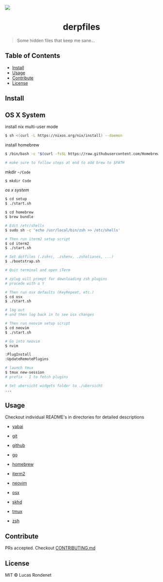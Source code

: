 <img src="artwork/thor.gif" align="center" />

<h1 align="center">derpfiles</h1>

> Some hidden files that keep me sane...

## Table of Contents

- [Install](#install)
- [Usage](#usage)
- [Contribute](#contribute)
- [License](#license)

## Install

## OS X System

install nix multi-user mode

```sh
$ sh <(curl -L https://nixos.org/nix/install) --daemon
```

install homebrew

```sh
$ /bin/bash -c "$(curl -fsSL https://raw.githubusercontent.com/Homebrew/install/HEAD/install.sh)"

# make sure to follow steps at end to add brew to $PATH
```

mkdir `~/Code`

```sh
$ mkdir Code
```

*os x system*

```sh
$ cd setup
$ ./start.sh

$ cd homebrew
$ brew bundle

# Edit /etc/shells
$ sudo sh -c 'echo /usr/local/bin/zsh >> /etc/shells'

# Then run iterm2 setup script
$ cd iterm2
$ ./start.sh

# Set dotfiles (.zshrc, .zshenv, .zshaliases, ...)
$ ./bootstrap.sh

# Quit terminal and open iTerm

# zplug will prompt for downloading zsh plugins
# procede with a Y

# Then run osx defaults (KeyRepeat, etc.)
$ cd osx
$ ./start.sh

# log out
# and then log back in to see osx changes

# Then run neovim setup script
$ cd neovim
$ ./start.sh

# Go into neovim
$ nvim

:PlugInstall
:UpdateRemotePlugins

# launch tmux
$ tmux new-session
# prefix - I to fetch plugins

# Set ubersicht widgets folder to ./ubersicht
...

```

## Usage

Checkout individual README's in directories for detailed descriptions

- [ yabai ](yabai/)

- [ git ](git/)

- [ github ](github/)

- [ go ](go/)

- [ homebrew ](homebrew/)

- [ iterm2 ](iterm2/)

- [ neovim ](neovim/)

- [ osx ](osx/)

- [ skhd ](skhd/)

- [ tmux ](tmux/)

- [ zsh ](zsh/)

## Contribute

PRs accepted. Checkout [CONTRIBUTING.md](CONTRIBUTING.md)

## License

MIT © Lucas Rondenet 
